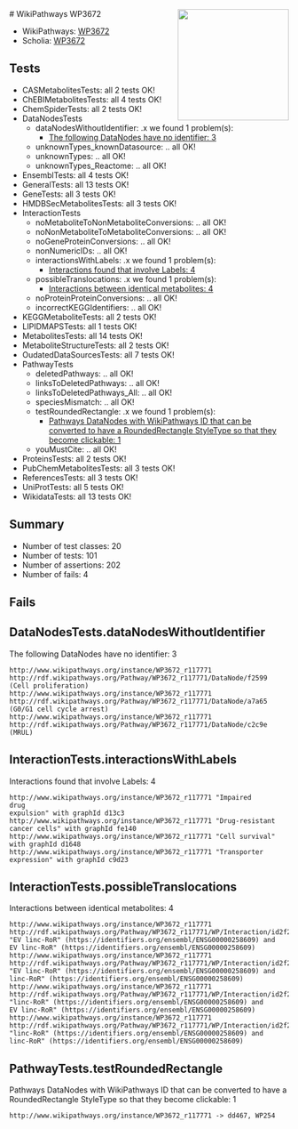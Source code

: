 <img style="float: right; width: 200px" src="https://upload.wikimedia.org/wikipedia/commons/thumb/8/83/Wplogo_with_text_500.png/640px-Wplogo_with_text_500.png" />
# WikiPathways WP3672

* WikiPathways: [WP3672](https://new.wikipathways.org/pathways/WP3672)
* Scholia: [WP3672](https://scholia.toolforge.org/wikipathways/WP3672)
## Tests
* CASMetabolitesTests: all 2 tests OK!
* ChEBIMetabolitesTests: all 4 tests OK!
* ChemSpiderTests: all 2 tests OK!
* DataNodesTests
    * dataNodesWithoutIdentifier: .x we found 1 problem(s):
        * [The following DataNodes have no identifier: 3](#d2d32fa2)
    * unknownTypes_knownDatasource: .. all OK!
    * unknownTypes: .. all OK!
    * unknownTypes_Reactome: .. all OK!
* EnsemblTests: all 4 tests OK!
* GeneralTests: all 13 tests OK!
* GeneTests: all 3 tests OK!
* HMDBSecMetabolitesTests: all 3 tests OK!
* InteractionTests
    * noMetaboliteToNonMetaboliteConversions: .. all OK!
    * noNonMetaboliteToMetaboliteConversions: .. all OK!
    * noGeneProteinConversions: .. all OK!
    * nonNumericIDs: .. all OK!
    * interactionsWithLabels: .x we found 1 problem(s):
        * [Interactions found that involve Labels: 4](#630d267b)
    * possibleTranslocations: .x we found 1 problem(s):
        * [Interactions between identical metabolites: 4](#d59038c7)
    * noProteinProteinConversions: .. all OK!
    * incorrectKEGGIdentifiers: .. all OK!
* KEGGMetaboliteTests: all 2 tests OK!
* LIPIDMAPSTests: all 1 tests OK!
* MetabolitesTests: all 14 tests OK!
* MetaboliteStructureTests: all 2 tests OK!
* OudatedDataSourcesTests: all 7 tests OK!
* PathwayTests
    * deletedPathways: .. all OK!
    * linksToDeletedPathways: .. all OK!
    * linksToDeletedPathways_All: .. all OK!
    * speciesMismatch: .. all OK!
    * testRoundedRectangle: .x we found 1 problem(s):
        * [Pathways DataNodes with WikiPathways ID that can be converted to have a RoundedRectangle StyleType so that they become clickable: 1](#9fbad3cb)
    * youMustCite: .. all OK!
* ProteinsTests: all 2 tests OK!
* PubChemMetabolitesTests: all 3 tests OK!
* ReferencesTests: all 3 tests OK!
* UniProtTests: all 5 tests OK!
* WikidataTests: all 13 tests OK!


## Summary

* Number of test classes: 20
* Number of tests: 101
* Number of assertions: 202
* Number of fails: 4

## Fails

<a name="d2d32fa2" />

## DataNodesTests.dataNodesWithoutIdentifier

The following DataNodes have no identifier: 3
```
http://www.wikipathways.org/instance/WP3672_r117771 http://rdf.wikipathways.org/Pathway/WP3672_r117771/DataNode/f2599 (Cell proliferation)
http://www.wikipathways.org/instance/WP3672_r117771 http://rdf.wikipathways.org/Pathway/WP3672_r117771/DataNode/a7a65 (G0/G1 cell cycle arrest)
http://www.wikipathways.org/instance/WP3672_r117771 http://rdf.wikipathways.org/Pathway/WP3672_r117771/DataNode/c2c9e (MRUL)
```

<a name="630d267b" />

## InteractionTests.interactionsWithLabels

Interactions found that involve Labels: 4
```
http://www.wikipathways.org/instance/WP3672_r117771 "Impaired 
drug 
expulsion" with graphId d13c3
http://www.wikipathways.org/instance/WP3672_r117771 "Drug-resistant
cancer cells" with graphId fe140
http://www.wikipathways.org/instance/WP3672_r117771 "Cell survival" with graphId d1648
http://www.wikipathways.org/instance/WP3672_r117771 "Transporter
expression" with graphId c9d23
```

<a name="d59038c7" />

## InteractionTests.possibleTranslocations

Interactions between identical metabolites: 4
```
http://www.wikipathways.org/instance/WP3672_r117771 http://rdf.wikipathways.org/Pathway/WP3672_r117771/WP/Interaction/id2f22336e "EV linc-RoR" (https://identifiers.org/ensembl/ENSG00000258609) and 
EV linc-RoR" (https://identifiers.org/ensembl/ENSG00000258609)
http://www.wikipathways.org/instance/WP3672_r117771 http://rdf.wikipathways.org/Pathway/WP3672_r117771/WP/Interaction/id2f22336e "EV linc-RoR" (https://identifiers.org/ensembl/ENSG00000258609) and 
linc-RoR" (https://identifiers.org/ensembl/ENSG00000258609)
http://www.wikipathways.org/instance/WP3672_r117771 http://rdf.wikipathways.org/Pathway/WP3672_r117771/WP/Interaction/id2f22336e "linc-RoR" (https://identifiers.org/ensembl/ENSG00000258609) and 
EV linc-RoR" (https://identifiers.org/ensembl/ENSG00000258609)
http://www.wikipathways.org/instance/WP3672_r117771 http://rdf.wikipathways.org/Pathway/WP3672_r117771/WP/Interaction/id2f22336e "linc-RoR" (https://identifiers.org/ensembl/ENSG00000258609) and 
linc-RoR" (https://identifiers.org/ensembl/ENSG00000258609)
```

<a name="9fbad3cb" />

## PathwayTests.testRoundedRectangle

Pathways DataNodes with WikiPathways ID that can be converted to have a RoundedRectangle StyleType so that they become clickable: 1
```
http://www.wikipathways.org/instance/WP3672_r117771 -> dd467, WP254
 ```

